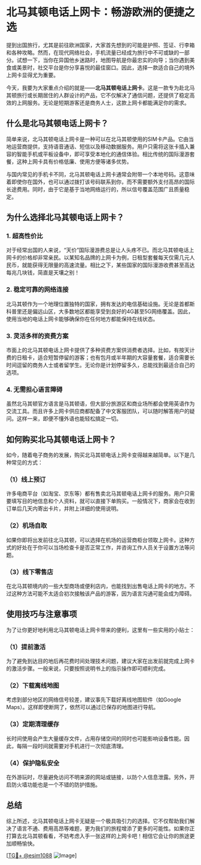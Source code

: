 # 北马其顿电话上网卡：畅游欧洲的便捷之选

提到出国旅行，尤其是前往欧洲国家，大家首先想到的可能是护照、签证、行李箱和各种攻略。然而，在现代网络社会，手机流量已经成为旅行中不可或缺的一部分。试想一下，当你在异国他乡迷路时，地图导航是你最忠实的向导；当你遇到美食或美景时，社交平台是你分享喜悦的最佳窗口。因此，选择一款适合自己的境外上网卡显得尤为重要。

今天，我要为大家重点介绍的就是——**北马其顿电话上网卡**。这是一款专为赴北马其顿旅行或长期居住的人群设计的产品，它不仅解决了通信问题，还提供了稳定高效的上网服务。无论是短期游客还是商务人士，这款上网卡都能满足你的需求。

## 什么是北马其顿电话上网卡？

简单来说，北马其顿电话上网卡是一种可以在北马其顿使用的SIM卡产品。它由当地运营商提供，支持语音通话、短信以及移动数据服务。用户只需将这张卡插入兼容的智能手机或平板设备中，即可享受本地化的通信体验。相比传统的国际漫游套餐，这种上网卡具有价格低廉、使用方便等诸多优势。

与国内常见的手机卡不同，北马其顿电话上网卡通常会附带一个本地号码。这意味着即使你在国外，也可以通过拨打该号码联系到你，而不需要额外支付高昂的国际长途费用。同时，由于它是基于当地网络运行的，所以信号覆盖范围广且质量稳定。

## 为什么选择北马其顿电话上网卡？

### 1. 超高性价比
对于经常出国的人来说，“天价”国际漫游费总是让人头疼不已。而北马其顿电话上网卡的价格却非常亲民。以某知名品牌的上网卡为例，日租型套餐每天仅需几元人民币，就能获得无限量的高速流量。相比之下，某些国家的国际漫游收费甚至高达每兆几块钱，简直是天壤之别！

### 2. 稳定可靠的网络连接
北马其顿作为一个地理位置独特的国家，拥有发达的电信基础设施。无论是首都斯科普里还是偏远山区，大多数地区都能享受到良好的4G甚至5G网络覆盖。因此，使用当地的电话上网卡能够确保你在任何地方都能保持在线状态。

### 3. 灵活多样的资费方案
市面上的北马其顿电话上网卡提供了多种资费方案供消费者选择。比如，有按天计费的日租卡，适合短暂停留的游客；也有包月或半年期的大容量套餐，适合需要长时间逗留的商务人士或者留学生。无论你是计划停留多久，总能找到最适合自己的选项。

### 4. 无需担心语言障碍
虽然北马其顿官方语言是马其顿语，但大部分旅游区和商业场所都会使用英语作为交流工具。而且许多上网卡供应商都配备了中文客服团队，可以随时解答用户的疑问。这样一来，即便不懂外语也能轻松搞定一切。

## 如何购买北马其顿电话上网卡？

如今，随着电子商务的发展，购买北马其顿电话上网卡变得越来越简单。以下是几种常见的方式：

### （1）线上预订
许多电商平台（如淘宝、京东等）都有售卖北马其顿电话上网卡的服务。用户只需要填写目的地信息和个人资料，就可以直接下单购买。一般情况下，商家会在收到订单后几天内寄出卡片，并附上详细的使用说明。

### （2）机场自取
如果你即将出发前往北马其顿，可以选择在机场的运营商柜台领取上网卡。这种方式的好处在于你可以当场检查卡是否正常工作，并咨询工作人员关于设置方法等问题。

### （3）线下零售店
在北马其顿境内的一些大型商场或便利店内，也能找到出售电话上网卡的地方。不过这种方法可能不太适合初次接触该产品的游客，因为语言沟通可能会成为障碍。

## 使用技巧与注意事项

为了让你更好地利用北马其顿电话上网卡带来的便利，这里有一些实用的小贴士：

### （1）提前激活
为了避免到达目的地后再花费时间处理技术问题，建议大家在出发前就完成上网卡的激活步骤。一般来说，只要按照说明书上的指示操作即可顺利完成。

### （2）下载离线地图
考虑到部分地区的网络信号较差，建议事先下载好离线地图软件（如Google Maps）。这样即使断网了，依然可以通过已保存的地图进行导航。

### （3）定期清理缓存
长时间使用会产生大量缓存文件，占用存储空间的同时也可能影响设备性能。因此，每隔一段时间就需要对手机进行一次彻底清理。

### （4）保护隐私安全
在外游玩时，尽量避免访问不明来源的网站或链接，以防个人信息泄露。另外，开启防火墙功能也是一个不错的防护措施。

## 总结

综上所述，北马其顿电话上网卡无疑是一个极具吸引力的选择。它不仅帮助我们解决了语言不通、费用高昂等难题，更为我们的旅程增添了更多的可能性。如果你正打算去北马其顿看看，不妨考虑入手一张这样的上网卡吧！相信它会让你的旅途更加顺畅愉快。

[[TG💪+ @esim1088](https://t.me/s/esim1088) ![Image](https://i.postimg.cc/4NQfJmqS/Snipaste-2025-05-13-00-14-12.png)]